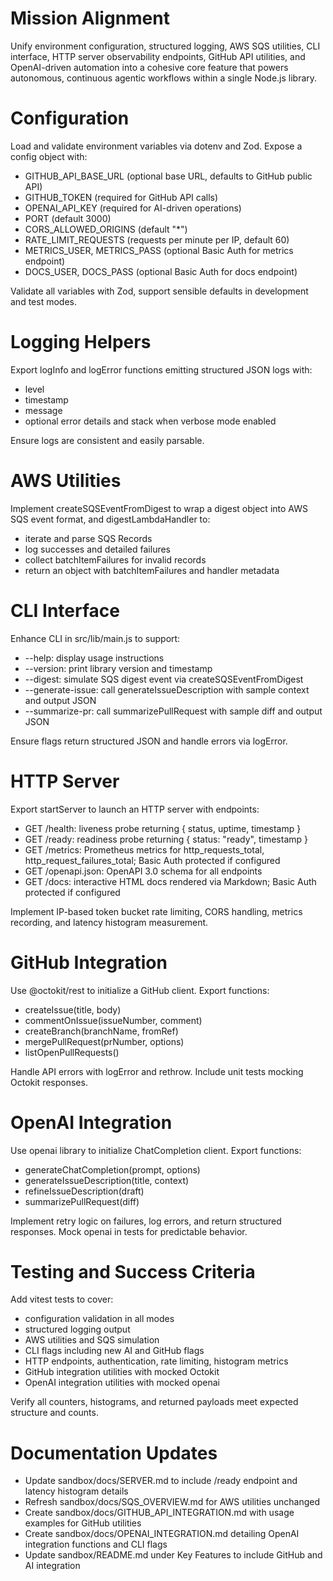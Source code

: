 # Mission Alignment

Unify environment configuration, structured logging, AWS SQS utilities, CLI interface, HTTP server observability endpoints, GitHub API utilities, and OpenAI-driven automation into a cohesive core feature that powers autonomous, continuous agentic workflows within a single Node.js library.

# Configuration

Load and validate environment variables via dotenv and Zod. Expose a config object with:

- GITHUB_API_BASE_URL (optional base URL, defaults to GitHub public API)
- GITHUB_TOKEN (required for GitHub API calls)
- OPENAI_API_KEY (required for AI-driven operations)
- PORT (default 3000)
- CORS_ALLOWED_ORIGINS (default "*")
- RATE_LIMIT_REQUESTS (requests per minute per IP, default 60)
- METRICS_USER, METRICS_PASS (optional Basic Auth for metrics endpoint)
- DOCS_USER, DOCS_PASS (optional Basic Auth for docs endpoint)

Validate all variables with Zod, support sensible defaults in development and test modes.

# Logging Helpers

Export logInfo and logError functions emitting structured JSON logs with:

- level
- timestamp
- message
- optional error details and stack when verbose mode enabled

Ensure logs are consistent and easily parsable.

# AWS Utilities

Implement createSQSEventFromDigest to wrap a digest object into AWS SQS event format, and digestLambdaHandler to:

- iterate and parse SQS Records
- log successes and detailed failures
- collect batchItemFailures for invalid records
- return an object with batchItemFailures and handler metadata

# CLI Interface

Enhance CLI in src/lib/main.js to support:

- --help: display usage instructions
- --version: print library version and timestamp
- --digest: simulate SQS digest event via createSQSEventFromDigest
- --generate-issue: call generateIssueDescription with sample context and output JSON
- --summarize-pr: call summarizePullRequest with sample diff and output JSON

Ensure flags return structured JSON and handle errors via logError.

# HTTP Server

Export startServer to launch an HTTP server with endpoints:

- GET /health: liveness probe returning { status, uptime, timestamp }
- GET /ready: readiness probe returning { status: "ready", timestamp }
- GET /metrics: Prometheus metrics for http_requests_total, http_request_failures_total; Basic Auth protected if configured
- GET /openapi.json: OpenAPI 3.0 schema for all endpoints
- GET /docs: interactive HTML docs rendered via Markdown; Basic Auth protected if configured

Implement IP-based token bucket rate limiting, CORS handling, metrics recording, and latency histogram measurement.

# GitHub Integration

Use @octokit/rest to initialize a GitHub client. Export functions:

- createIssue(title, body)
- commentOnIssue(issueNumber, comment)
- createBranch(branchName, fromRef)
- mergePullRequest(prNumber, options)
- listOpenPullRequests()

Handle API errors with logError and rethrow. Include unit tests mocking Octokit responses.

# OpenAI Integration

Use openai library to initialize ChatCompletion client. Export functions:

- generateChatCompletion(prompt, options)
- generateIssueDescription(title, context)
- refineIssueDescription(draft)
- summarizePullRequest(diff)

Implement retry logic on failures, log errors, and return structured responses. Mock openai in tests for predictable behavior.

# Testing and Success Criteria

Add vitest tests to cover:

- configuration validation in all modes
- structured logging output
- AWS utilities and SQS simulation
- CLI flags including new AI and GitHub flags
- HTTP endpoints, authentication, rate limiting, histogram metrics
- GitHub integration utilities with mocked Octokit
- OpenAI integration utilities with mocked openai

Verify all counters, histograms, and returned payloads meet expected structure and counts.

# Documentation Updates

- Update sandbox/docs/SERVER.md to include /ready endpoint and latency histogram details
- Refresh sandbox/docs/SQS_OVERVIEW.md for AWS utilities unchanged
- Create sandbox/docs/GITHUB_API_INTEGRATION.md with usage examples for GitHub utilities
- Create sandbox/docs/OPENAI_INTEGRATION.md detailing OpenAI integration functions and CLI flags
- Update sandbox/README.md under Key Features to include GitHub and AI integration